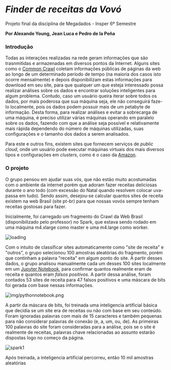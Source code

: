 # <i>Finder de receitas da Vovó</i>
Projeto final da disciplina de Megadados - Insper 6º Semestre

<strong> Por Alexande Young, Jean Luca e Pedro de la Peña </strong>

### Introdução

   Todas as interações realizadas na rede geram informações que são trasnmitidas e armazenadas em diversos pontos da Internet. Alguns sites como o [Common Crawl](http://commoncrawl.org/) coletam informações públicas de páginas da web ao longo de um determinado período de tempo (na maioria dos casos isto ocorre mensalmente) e depois disponibilizam estas informações para download em seu site, para que qualquer um que esteja interessado possa realizar análises sobre os dados e encontrar soluções inteligentes para algum problema. Contudo, caso um usuário queira iterar sobre todos os dados, por mais poderosa que sua máquina seja, ele não conseguirá faze-lo localmente, pois os dados podem possuir mais de um petabyte de informação. Desta forma, para realizar análises e evitar a sobrecarga de uma máquina, é preciso utilizar várias máquinas operando em paralelo sobre os dados, fazendo com que a análise seja possível e relativamente mais rápida dependendo do número de máquinas utilizadas, suas configurações e o tamanho dos dados a serem analisados.

Para este e outros fins, existem sites que fornecem serviços de <i>public cloud</i>, onde um usuário pode executar máquinas virtuais dos mais diversos tipos e configurações em <i>clusters</i>, como é o caso da [Amazon](https://aws.amazon.com/).

### O projeto

O grupo pensou em ajudar suas vós, que não estão muito acostumadas com o ambiente da internet porém que adoram fazer receitas deliciosas durante o ano todo (com excessão do Natal quando resolvem colocar uva-passa em tudo). Sendo assim, desejou-se calcular quantos sites de receita existem na web Brasil (site pt-br) para que nossas vovós sempre tenham receitas gostosas para fazer. 

Inicialmente, foi carregado um fragmento do Crawl da Web Brasil (disponibilizado pelo professor) no Spark, que estava sendo rodado em uma máquina m4.xlarge como master e uma m4.large como worker.

![loading](loading)

Com o intuito de classificar sites automaticamente como "site de receita" e "outros", o grupo selecionou 100 amostras aleatórias do fragmento, porém que continham a palavra "receita" em algum ponto do site. A partir desses dados, o grupo analisou manualmente cada um desses 100 sites localmente em um [Jupyter Notebook](/manualfilter.ipynb), para confirmar quantos realmente eram de receita e quantos eram <i>falsos positivos</i>. A partir dessa análise, foram contados 53 sites de receita para 47 falsos positivos e uma máscara de bits foi gerada com base nessas informações.

![img/pythonnotebook.png](aa)

A partir da máscara de bits, foi treinada uma inteligencia artificial básica que decidia se um site era de receitas ou não com base em seu conteúdo. Foram ignoradas palavras com mais de 15 caracteres e também pequenas para não considerar palavras de conexão (e, a, um, ou, de). As primeiras 100 palavras do site foram consideradas para a análise, pois se o site é realmente de receitas, palavras chave relacionadas ao assunto estarão dispostas logo no começo da página. 

![spark1](aa)

Após treinada, a inteligencia artificial percorreu, então 10 mil amostras aleatórias 






